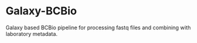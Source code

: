 # Galaxy-BCBio
Galaxy based BCBio pipeline for processing fastq files and combining with laboratory metadata.
